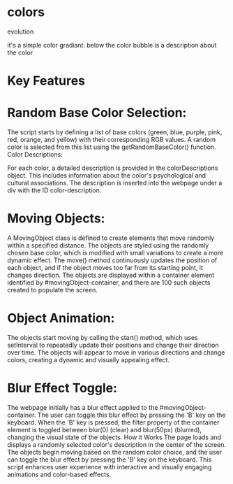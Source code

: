# colors
evolution

it's a simple color gradiant.
below the color bubble is a description about the color


# Key Features

# Random Base Color Selection:

The script starts by defining a list of base colors (green, blue, purple, pink, red, orange, and yellow) with their corresponding RGB values.
A random color is selected from this list using the getRandomBaseColor() function.
Color Descriptions:

For each color, a detailed description is provided in the colorDescriptions object. This includes information about the color's psychological and cultural associations.
The description is inserted into the webpage under a div with the ID color-description.

# Moving Objects:

A MovingObject class is defined to create elements that move randomly within a specified distance. The objects are styled using the randomly chosen base color, which is modified with small variations to create a more dynamic effect.
The move() method continuously updates the position of each object, and if the object moves too far from its starting point, it changes direction.
The objects are displayed within a container element identified by #movingObject-container, and there are 100 such objects created to populate the screen.

# Object Animation:

The objects start moving by calling the start() method, which uses setInterval to repeatedly update their positions and change their direction over time.
The objects will appear to move in various directions and change colors, creating a dynamic and visually appealing effect.

# Blur Effect Toggle:

The webpage initially has a blur effect applied to the #movingObject-container. The user can toggle this blur effect by pressing the 'B' key on the keyboard.
When the 'B' key is pressed, the filter property of the container element is toggled between blur(0) (clear) and blur(50px) (blurred), changing the visual state of the objects.
How it Works
The page loads and displays a randomly selected color's description in the center of the screen.
The objects begin moving based on the random color choice, and the user can toggle the blur effect by pressing the 'B' key on the keyboard.
This script enhances user experience with interactive and visually engaging animations and color-based effects.
